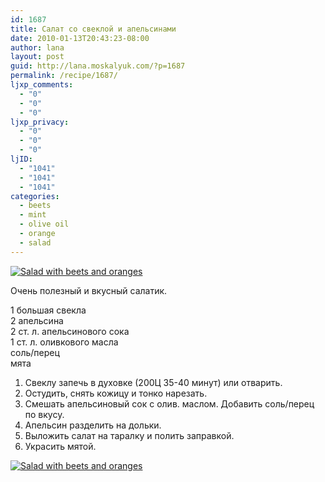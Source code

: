 ```yaml
---
id: 1687
title: Салат со свеклой и апельсинами
date: 2010-01-13T20:43:23-08:00
author: lana
layout: post
guid: http://lana.moskalyuk.com/?p=1687
permalink: /recipe/1687/
ljxp_comments:
  - "0"
  - "0"
  - "0"
ljxp_privacy:
  - "0"
  - "0"
  - "0"
ljID:
  - "1041"
  - "1041"
  - "1041"
categories:
  - beets
  - mint
  - olive oil
  - orange
  - salad
---
```

<a class="flickr-image alignnone" title="Salad with beets and oranges" href="http://www.flickr.com/photos/67405678@N00/4272626029/" target="_blank"><img src="http://farm5.static.flickr.com/4008/4272626029_887ef44319.jpg" alt="Salad with beets and oranges" /></a>

Очень полезный и вкусный салатик.

1 большая свекла  
2 апельсина  
2 ст. л. апельсинового сока  
1 ст. л. оливкового масла  
соль/перец  
мята

1. Свеклу запечь в духовке (200Ц 35-40 минут) или отварить.  
2. Остудить, снять кожицу и тонко нарезать.  
3. Смешать апельсиновый сок с олив. маслом. Добавить соль/перец по вкусу.  
4. Апельсин разделить на дольки.  
5. Выложить салат на таралку и полить заправкой.  
6. Украсить мятой.

<a class="flickr-image alignnone" title="Salad with beets and oranges" href="http://www.flickr.com/photos/67405678@N00/4273370352/" target="_blank"><img src="http://farm5.static.flickr.com/4059/4273370352_4a135da43c.jpg" alt="Salad with beets and oranges" /></a>